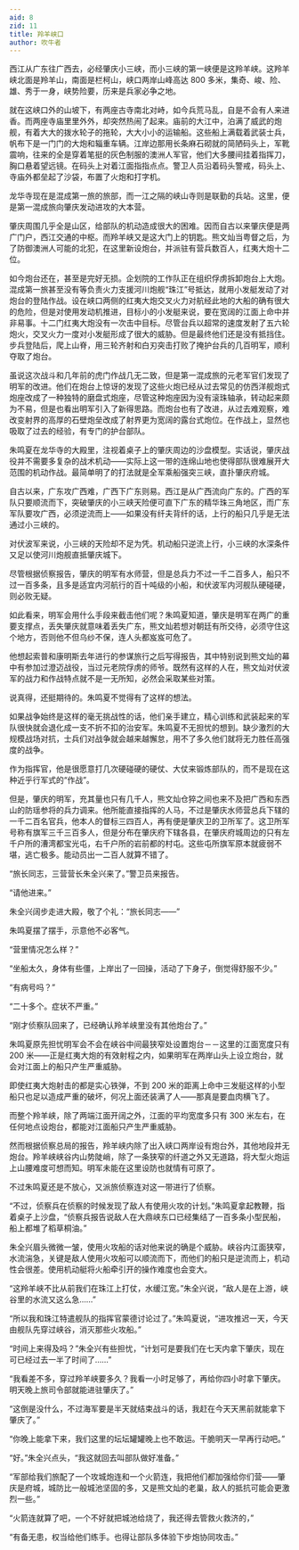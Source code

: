 ```yaml
---
aid: 8
zid: 11
title: 羚羊峡口
author: 吹牛者
---
```


西江从广东往广西去，必经肇庆小三峡，而小三峡的第一峡便是这羚羊峡。这羚羊峡北面是羚羊山，南面是栏柯山，峡口两岸山峰高达 800 多米，集奇、峻、险、雄、秀于一身，峡势险要，历来是兵家必争之地。

就在这峡口外的山坡下，有两座古寺南北对峙，如今兵荒马乱，自是不会有人来进香。而两座寺庙里里外外，却突然热闹了起来。庙前的大江中，泊满了威武的炮舰，有着大大的拨水轮子的拖轮，大大小小的运输船。这些船上满载着武装士兵，帆布下是一门门的大炮和辎重车辆。江岸边那用长条麻石砌就的简陋码头上，军靴震响，往来的全是穿着笔挺的灰色制服的澳洲人军官，他们大多腰间挂着指挥刀，胸口悬着望远镜。在码头上对着江面指指点点。警卫人员沿着码头警戒，码头上、寺庙外都垒起了沙袋，布置了火炮和打字机。

龙华寺现在是混成第一旅的旅部，而一江之隔的峡山寺则是联勤的兵站。这里，便是第一混成旅向肇庆发动进攻的大本营。

肇庆周围几乎全是山区，给部队的机动造成很大的困难。因而自古以来肇庆便是两广门户，西江交通的中枢。而羚羊峡又是这大门上的钥匙。熊文灿当粤督之后，为了防御澳洲人可能的北犯，在这里新设炮台，并派驻有营兵数百人，红夷大炮十二位。

如今炮台还在，甚至是完好无损。企划院的工作队正在组织俘虏拆卸炮台上大炮。混成第一旅甚至没有等负责火力支援河川炮舰“珠江”号抵达，就用小发艇发动了对炮台的登陆作战。设在峡口两侧的红夷大炮交叉火力对航经此地的大船的确有很大的危险，但是对使用发动机推进，目标小的小发艇来说，要在宽阔的江面上命中并非易事。十二门红夷大炮没有一次击中目标。尽管台兵以超常的速度发射了五六轮炮火，交叉火力一度对小发艇形成了很大的威胁。但是最终他们还是没有抵挡住。步兵登陆后，爬上山脊，用三轮齐射和白刃突击打败了掩护台兵的几百明军，顺利夺取了炮台。

虽说这次战斗和几年前的虎门作战几无二致，但是第一混成旅的元老军官们发现了明军的改进。他们在炮台上惊讶的发现了这些火炮已经从过去常见的仿西洋舰炮式炮座改成了一种独特的磨盘式炮座，尽管这种炮座因为没有滚珠轴承，转动起来颇为不易，但是也看出明军引入了新得思路。而炮台也有了改进，从过去难观察，难改变射界的高厚的石壁炮垒改成了射界更为宽阔的露台式炮位。在作战上，显然也吸取了过去的经验，有专门的护台部队。

朱鸣夏在龙华寺的大殿里，注视着桌子上的肇庆周边的沙盘模型。实话说，肇庆战役并不需要多复杂的战术机动――实际上这一带的连绵山地也使得部队很难展开大范围的机动作战。最简单明了的打法就是全军乘船强突三峡，直扑肇庆府城。

自古以来，广东攻广西难，广西下广东则易。西江是从广西流向广东的。广西的军队只要顺流而下，突破肇庆的小三峡天险便可直下广东的精华珠三角地区，而广东军队要攻广西，必须逆流而上――如果没有纤夫背纤的话，上行的船只几乎是无法通过小三峡的。

对伏波军来说，小三峡的天险却不足为凭。机动船只逆流上行，小三峡的水深条件又足以使河川炮舰直抵肇庆城下。

尽管根据侦察报告，肇庆的明军有水师营，但是总兵力不过一千二百多人，船只不过一百多条，且多是适宜内河航行的百十吨级的小船，和伏波军内河舰队硬碰硬，则必败无疑。

如此看来，明军会用什么手段来截击他们呢？朱鸣夏知道，肇庆是明军在两广的重要支撑点，丢失肇庆就意味着丢失广东，熊文灿若想对朝廷有所交待，必须守住这个地方，否则他不但乌纱不保，连人头都岌岌可危了。

他想起索普和康明斯去年进行的参谋旅行之后写得报告，其中特别说到熊文灿的幕中有参加过澄迈战役，当过元老院俘虏的师爷。既然有这样的人在，熊文灿对伏波军的战力和作战特点就不是一无所知，必然会采取某些对策。

说真得，还挺期待的。朱鸣夏不觉得有了这样的想法。

如果战争始终是这样的毫无挑战性的话，他们亲手建立，精心训练和武装起来的军队很快就会退化成一支不折不扣的治安军。朱鸣夏不无担忧的想到。缺少激烈的大规模战场对抗，士兵们对战争就会越来越懈怠，用不了多久他们就将无力胜任高强度的战争。

作为指挥官，他是很愿意打几次硬碰硬的硬仗、大仗来锻炼部队的，而不是现在这种近乎行军式的“作战”。

但是，肇庆的明军，充其量也只有几千人，熊文灿仓猝之间也来不及把广西和东西山的防瑶参将的兵力调来。他所能直接指挥的人马，不过是肇庆水师营总兵下辖的一千二百名官兵，他本人的督标三四百人，再有便是肇庆卫的卫所军了。这卫所军号称有旗军三千三百多人，但是分布在肇庆府下辖各县，在肇庆府城周边的只有左千户所的漕湾都宝光屯，右千户所的岩前都的村屯。这些屯所旗军原本就疲弱不堪，逃亡极多。能动员出一二百人就算不错了。

“旅长同志，三营营长朱全兴来了。”警卫员来报告。

“请他进来。”

朱全兴阔步走进大殿，敬了个礼：“旅长同志――”

朱鸣夏摆了摆手，示意他不必客气。

“营里情况怎么样？”

“坐船太久，身体有些僵，上岸出了一回操，活动了下身子，倒觉得舒服不少。”

“有病号吗？”

“二十多个。症状不严重。”

“刚才侦察队回来了，已经确认羚羊峡里没有其他炮台了。”

朱鸣夏原先担忧明军会不会在峡谷中间最狭窄处设置炮台－－这里的江面宽度只有 200 米――正是红夷大炮的有效射程之内，如果明军在两岸山头上设立炮台，就会对江面上的船只产生严重威胁。

即使红夷大炮射击的都是实心铁弹，不到 200 米的距离上命中三发艇这样的小型船只也足以造成严重的破坏，何况上面还装满了人――那真是要血肉横飞了。

而整个羚羊峡，除了两端江面开阔之外，江面的平均宽度多只有 300 米左右，在任何地点设炮台，都能对江面船只产生严重威胁。

然而根据侦察总局的报告，羚羊峡内除了出入峡口两岸设有炮台外，其他地段并无炮台。羚羊峡峡谷内山势陡峭，除了一条狭窄的纤道之外又无道路，将大型火炮运上山腰难度可想而知。明军未能在这里设防也就情有可原了。

不过朱鸣夏还是不放心，又派旅侦察连对这一带进行了侦察。

“不过，侦察兵在侦察的时候发现了敌人有使用火攻的计划。”朱鸣夏拿起教鞭，指着桌子上沙盘，“侦察兵报告说敌人在大鼎峡东口已经集结了一百多条小型民船，船上都堆了稻草桐油。”

朱全兴眉头微微一皱，使用火攻船的话对他来说的确是个威胁。峡谷内江面狭窄，水流湍急，关键是敌人使用火攻船可以顺流而下，而他们的船只是逆流而上，机动性会很差。使用机动艇将火船牵引开的操作难度也会变大。

“这羚羊峡不比从前我们在珠江上打仗，水缓江宽。”朱全兴说，“敌人是在上游，峡谷里的水流又这么急……”

“所以我和珠江特遣舰队的指挥官蒙德讨论过了。”朱鸣夏说，“进攻推迟一天，今天由舰队先穿过峡谷，消灭那些火攻船。”

“时间上来得及吗？”朱全兴有些担忧，“计划可是要我们在七天内拿下肇庆，现在可已经过去一半了时间了……”

“我看差不多，穿过羚羊峡要多久？我看一小时足够了，再给你四小时拿下肇庆。明天晚上旅司令部就能进驻肇庆了。”

“这倒是没什么，不过海军要是半天就结束战斗的话，我赶在今天天黑前就能拿下肇庆了。”

“你晚上能拿下来，我们这里的坛坛罐罐晚上也不敢运。干脆明天一早再行动吧。”

“好。”朱全兴点头，“我这就回去叫部队做好准备。”

“军部给我们旅配了一个攻城炮连和一个火箭连，我把他们都加强给你们营――肇庆是府城，城防比一般城池坚固的多，又是熊文灿的老巢，敌人的抵抗可能会更激烈一些。”

“火箭连就算了吧，一个不好就把城池给烧了，我还得去管救火救济的，”

“有备无患，权当给他们练手。也得让部队多体验下步炮协同攻击。”
